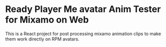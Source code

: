 # Ready Player Me avatar Anim Tester for Mixamo on Web

This is a React project for post processing mixamo animation clips to make them work directly on RPM avatars.
